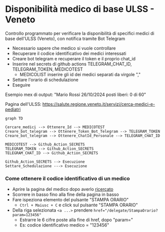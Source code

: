 # Disponibilità medico di base ULSS - Veneto

Controllo programmato per verificare la disponibilità di specifici medici di base dell'ULSS (Veneto), con notifica tramite Bot Telegram

- Necessario sapere che medico si vuole controllare
- Recuperare il codice identificativo dei medici interessati
- Creare bot telegram e recuperare il token e il proprio chat_id
- Inserire nel secrets di github actions TELEGRAM_CHAT_ID, TELEGRAM_TOKEN, MEDICOTEST
  - MEDICOLIST inserire gli id dei medici separati da virgole ","
- Settare l'orario di schedulazione
- Eseguire

Esempio mex di output:
"Mario Rossi  26/10/2024  posti liberi: 0 di 60"

Pagina dell'ULSS: 
https://salute.regione.veneto.it/servizi/cerca-medici-e-pediatri

``` mermaid
graph TD

Cercare_medici --> Ottenere_Id --> MEDICOTEST
Creare_bot_telegram --> Ottenere_Token_Bot_Telegram --> TELEGRAM_TOKEN
Creare_bot_telegram --> Ottenere_ChatId_Personale --> TELEGRAM_CHAT_ID

MEDICOTEST --> Github_Action_SECRETS
TELEGRAM_TOKEN --> Github_Action_SECRETS
TELEGRAM_CHAT_ID --> Github_Action_SECRETS

Github_Action_SECRETS --> Esecuzione
Settare_Schedulazione ---> Esecuzione
```

### Come ottenere il codice identificativo di un medico
- Aprire la pagina del medico dopo averlo [ricercato](https://salute.regione.veneto.it/servizi/cerca-medici-e-pediatri)
- Scorrere in basso fino alla fine della pagina in basso
- Fare ispeziona elemento del pulsante "STAMPA ORARIO" 
  - `Ctrl + Maiusc + C` e click sul pulsante "STAMPA ORARIO"
- Della riga selezionata `<a ...>` prendere `href="/delegate/StampaOrario?param=123456"`
  - Estrarre le 6 cifre poste alla fine di href, dopo "param="
  - Es: codice identificativo medico = "123456"